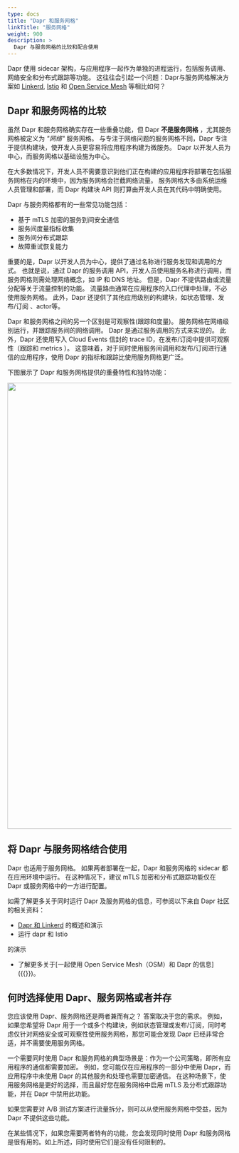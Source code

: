 ```yaml
---
type: docs
title: "Dapr 和服务网格"
linkTitle: "服务网格"
weight: 900
description: >
  Dapr 与服务网格的比较和配合使用
---
```


Dapr 使用 sidecar 架构，与应用程序一起作为单独的进程运行，包括服务调用、网络安全和分布式跟踪等功能。 这往往会引起一个问题：Dapr与服务网格解决方案如 [Linkerd](https://linkerd.io/), [Istio](https://istio.io/) 和 [Open Service Mesh](https://openservicemesh.io/) 等相比如何？

## Dapr 和服务网格的比较
虽然 Dapr 和服务网格确实存在一些重叠功能，但 Dapr **不是服务网格** ，尤其服务网格被定义为 *"网络"* 服务网格。 与专注于网络问题的服务网格不同，Dapr 专注于提供构建块，使开发人员更容易将应用程序构建为微服务。 Dapr 以开发人员为中心，而服务网格以基础设施为中心。

在大多数情况下，开发人员不需要意识到他们正在构建的应用程序将部署在包括服务网格在内的环境中，因为服务网格会拦截网络流量。 服务网格大多由系统运维人员管理和部署，而 Dapr 构建块 API 则打算由开发人员在其代码中明确使用。

Dapr 与服务网格都有的一些常见功能包括：
- 基于 mTLS 加密的服务到间安全通信
- 服务间度量指标收集
- 服务间分布式跟踪
- 故障重试恢复能力

 重要的是，Dapr 以开发人员为中心，提供了通过名称进行服务发现和调用的方式。 也就是说，通过 Dapr 的服务调用 API，开发人员使用服务名称进行调用，而服务网格则需处理网络概念，如 IP 和 DNS 地址。 但是，Dapr 不提供路由或流量分配等关于流量控制的功能。 流量路由通常在应用程序的入口代理中处理，不必使用服务网格。 此外，Dapr 还提供了其他应用级别的构建块，如状态管理、发布/订阅 、actor等。

Dapr 和服务网格之间的另一个区别是可观察性(跟踪和度量)。 服务网格在网络级别运行，并跟踪服务间的网络调用。 Dapr 是通过服务调用的方式来实现的。 此外，Dapr 还使用写入 Cloud Events 信封的 trace ID，在发布/订阅中提供可观察性（跟踪和 metrics ）。 这意味着，对于同时使用服务间调用和发布/订阅进行通信的应用程序，使用 Dapr 的指标和跟踪比使用服务网格更广泛。

下图展示了 Dapr 和服务网格提供的重叠特性和独特功能：

<img src="/images/service-mesh.png" width=1000>

## 将 Dapr 与服务网格结合使用
Dapr 也适用于服务网格。 如果两者部署在一起，Dapr 和服务网格的 sidecar 都在应用环境中运行。 在这种情况下，建议 mTLS 加密和分布式跟踪功能仅在 Dapr 或服务网格中的一方进行配置。

如需了解更多关于同时运行 Dapr 及服务网格的信息，可参阅以下来自 Dapr 社区的相关资料：
- [Dapr 和 Linkerd](https://youtu.be/xxU68ewRmz8?t=142) 的概述和演示
- 运行 dapr 和 Istio</a>

 的演示</li> 
  
  - 了解更多关于[一起使用 Open Service Mesh（OSM）和 Dapr 的信息]({{<ref open-service-mesh>}})。</ul> 



## 何时选择使用 Dapr、服务网格或者并存

您应该使用 Dapr、服务网格还是两者兼而有之？ 答案取决于您的需求。 例如，如果您希望将 Dapr 用于一个或多个构建块，例如状态管理或发布/订阅，同时考虑仅针对网络安全或可观察性使用服务网格，那您可能会发现 Dapr 已经非常合适，并不需要使用服务网格。

一个需要同时使用 Dapr 和服务网格的典型场景是：作为一个公司策略，即所有应用程序的通信都需要加密。 例如，您可能仅在应用程序的一部分中使用 Dapr，而应用程序中未使用 Dapr 的其他服务和处理也需要加密通信。 在这种场景下，使用服务网格是更好的选择，而且最好您在服务网格中启用 mTLS 及分布式跟踪功能，并在 Dapr 中禁用此功能。

如果您需要对 A/B 测试方案进行流量拆分，则可以从使用服务网格中受益，因为 Dapr 不提供这些功能。

在某些情况下，如果您需要两者特有的功能，您会发现同时使用 Dapr 和服务网格是很有用的。如上所述，同时使用它们是没有任何限制的。

